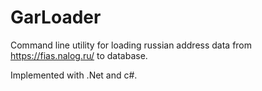 # GarLoader
Command line utility for loading russian address data from https://fias.nalog.ru/ to database.

Implemented with .Net and c#.
